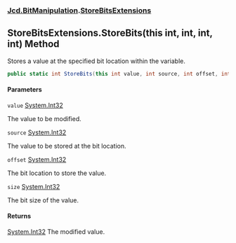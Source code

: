 ### [Jcd.BitManipulation](Jcd.BitManipulation.md 'Jcd.BitManipulation').[StoreBitsExtensions](Jcd.BitManipulation.StoreBitsExtensions.md 'Jcd.BitManipulation.StoreBitsExtensions')

## StoreBitsExtensions.StoreBits(this int, int, int, int) Method

Stores a value at the specified bit location within the variable.

```csharp
public static int StoreBits(this int value, int source, int offset, int size);
```
#### Parameters

<a name='Jcd.BitManipulation.StoreBitsExtensions.StoreBits(thisint,int,int,int).value'></a>

`value` [System.Int32](https://docs.microsoft.com/en-us/dotnet/api/System.Int32 'System.Int32')

The value to be modified.

<a name='Jcd.BitManipulation.StoreBitsExtensions.StoreBits(thisint,int,int,int).source'></a>

`source` [System.Int32](https://docs.microsoft.com/en-us/dotnet/api/System.Int32 'System.Int32')

The value to be stored at the bit location.

<a name='Jcd.BitManipulation.StoreBitsExtensions.StoreBits(thisint,int,int,int).offset'></a>

`offset` [System.Int32](https://docs.microsoft.com/en-us/dotnet/api/System.Int32 'System.Int32')

The bit location to store the value.

<a name='Jcd.BitManipulation.StoreBitsExtensions.StoreBits(thisint,int,int,int).size'></a>

`size` [System.Int32](https://docs.microsoft.com/en-us/dotnet/api/System.Int32 'System.Int32')

The bit size of the value.

#### Returns

[System.Int32](https://docs.microsoft.com/en-us/dotnet/api/System.Int32 'System.Int32')
The modified value.